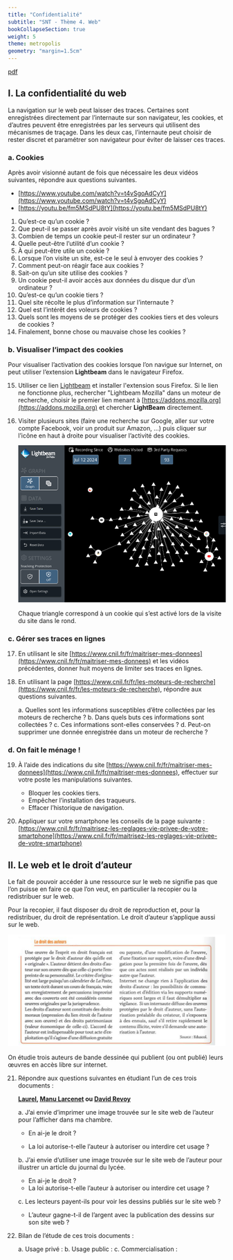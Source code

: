 ```yaml
---
title: "Confidentialité"
subtitle: "SNT - Thème 4. Web"
bookCollapseSection: true
weight: 5
theme: metropolis
geometry: "margin=1.5cm"
---
```


[pdf](./4_confidentialite.pdf)

## I. La confidentialité du web

La navigation sur le web peut laisser des traces.
Certaines sont enregistrées directement par l’internaute sur son navigateur, les cookies, et d’autres peuvent être enregistrées par les serveurs qui utilisent des mécanismes de traçage.
Dans les deux cas, l’internaute peut choisir de rester discret et paramétrer son navigateur pour éviter de laisser ces traces.

### a. Cookies

Après avoir visionné autant de fois que nécessaire les deux vidéos suivantes, répondre aux questions suivantes.

- [https://www.youtube.com/watch?v=t4vSgoAdCyY](https://www.youtube.com/watch?v=t4vSgoAdCyY)
- [https://youtu.be/fm5MSdPU8tY](https://youtu.be/fm5MSdPU8tY)

1. Qu’est-ce qu’un cookie ?
2. Que peut-il se passer après avoir visité un site vendant des bagues ?
3. Combien de temps un cookie peut-il rester sur un ordinateur ?
4. Quelle peut-être l’utilité d’un cookie ?
5. À qui peut-être utile un cookie ?
6. Lorsque l’on visite un site, est-ce le seul à envoyer des cookies ?
7. Comment peut-on réagir face aux cookies ?
8. Sait-on qu’un site utilise des cookies ?
9. Un cookie peut-il avoir accès aux données du disque dur d’un ordinateur ?
10. Qu’est-ce qu’un cookie tiers ?
11. Quel site récolte le plus d’information sur l’internaute ?
12. Quel est l’intérêt des voleurs de cookies ?
13. Quels sont les moyens de se protéger des cookies tiers et des voleurs de cookies ?
14. Finalement, bonne chose ou mauvaise chose les cookies ?

### b. Visualiser l’impact des cookies

Pour visualiser l’activation des cookies lorsque l’on navigue sur Internet, on peut utiliser l’extension **Lightbeam** dans le navigateur Firefox.

15. Utiliser ce lien [Lightbeam](https://addons.mozilla.org/fr/firefox/addon/lightbeam-chikl/) et installer l'extension sous Firefox.
    Si le lien ne fonctionne plus, rechercher "Lightbeam Mozilla" dans un moteur de recherche, choisir le premier lien menant à [https://addons.mozilla.org](https://addons.mozilla.org) et chercher **LightBeam** directement.

16. Visiter plusieurs sites (faire une recherche sur Google, aller sur votre compte Facebook, voir un produit sur Amazon, ...) puis cliquer sur l’icône en haut à droite pour visualiser l’activité des cookies.

    ![img](./img-2024-07-12-09-29.png)

    Chaque triangle correspond à un cookie qui s’est activé lors de la visite du site dans le rond.

### c. Gérer ses traces en lignes

17. En utilisant le site [https://www.cnil.fr/fr/maitriser-mes-donnees](https://www.cnil.fr/fr/maitriser-mes-donnees) et les vidéos précédentes, donner huit moyens de limiter ses traces en lignes.
18. En utilisant la page [https://www.cnil.fr/fr/les-moteurs-de-recherche](https://www.cnil.fr/fr/les-moteurs-de-recherche), répondre aux questions suivantes.

    a. Quelles sont les informations susceptibles d’être collectées par les moteurs de recherche ?
    b. Dans quels buts ces informations sont collectées ?
    c. Ces informations sont-elles conservées ?
    d. Peut-on supprimer une donnée enregistrée dans un moteur de recherche ?

### d. On fait le ménage !

19. À l’aide des indications du site [https://www.cnil.fr/fr/maitriser-mes-donnees](https://www.cnil.fr/fr/maitriser-mes-donnees), effectuer sur votre poste les manipulations suivantes.

    - Bloquer les cookies tiers.
    - Empêcher l’installation des traqueurs.
    - Effacer l’historique de navigation.

20. Appliquer sur votre smartphone les conseils de la page suivante : [https://www.cnil.fr/fr/maitrisez-les-reglages-vie-privee-de-votre-smartphone](https://www.cnil.fr/fr/maitrisez-les-reglages-vie-privee-de-votre-smartphone)

## II. Le web et le droit d’auteur

Le fait de pouvoir accéder à une ressource sur le web ne signifie pas que l’on puisse en faire ce que l’on veut, en particulier la recopier ou la redistribuer sur le web.

Pour la recopier, il faut disposer du droit de reproduction et, pour la redistribuer, du droit de représentation. Le droit d’auteur s’applique aussi sur le web.

![img](./img-2024-07-12-09-33.png)

On étudie trois auteurs de bande dessinée qui publient (ou ont publié) leurs œuvres en accès libre sur internet.

21. Répondre aux questions suivantes en étudiant l’un de ces trois documents :

    **[Laurel](./laurel.pdf), [Manu Larcenet](./manularcenet.pdf) ou [David Revoy](./revoy.pdf)**

    a. J’ai envie d’imprimer une image trouvée sur le site web de l’auteur pour l’afficher dans ma chambre.

    - En ai-je le droit ?

    - La loi autorise-t-elle l’auteur à autoriser ou interdire cet usage ?

    b. J’ai envie d’utiliser une image trouvée sur le site web de l’auteur pour illustrer un article du journal du lycée.

    - En ai-je le droit ?
    - La loi autorise-t-elle l’auteur à autoriser ou interdire cet usage ?

    c. Les lecteurs payent-ils pour voir les dessins publiés sur le site web ?

    - L’auteur gagne-t-il de l’argent avec la publication des dessins sur son site web ?

22. Bilan de l’étude de ces trois documents :

    a. Usage privé :
    b. Usage public :
    c. Commercialisation :
